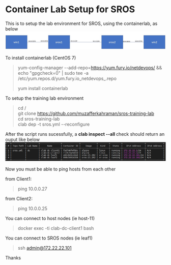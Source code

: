 <h1>Container Lab Setup for SROS</h1>

This is to setup the lab environment for SROS, using the containerlab, as below
![](schemanew.JPG)


To install containerlab (CentOS 7)
> yum-config-manager --add-repo=https://yum.fury.io/netdevops/ && echo "gpgcheck=0" | 
> sudo tee -a /etc/yum.repos.d/yum.fury.io_netdevops_.repo <br>
>
> yum install containerlab

To setup the training lab environment
> cd / <br>
> git clone https://github.com/muzafferkahraman/sros-training-lab <br>
> cd sros-training-lab <br>
> clab dep -t sros.yml --reconfigure <br>

After the script runs sucessfully, a  <b>clab inspect --all </b> check should return an ouput like below
![](containers.JPG)

Now you must be able to ping hosts from each other <br>

from Client1: 
>ping 10.0.0.27

from Client2: 
>ping 10.0.0.25


You can connect to host nodes (ie host-11) 
> docker exec -ti clab-dc-client1 bash

You can connect to SROS nodes (ie leaf1) 
> ssh admin@172.22.22.101


Thanks 








